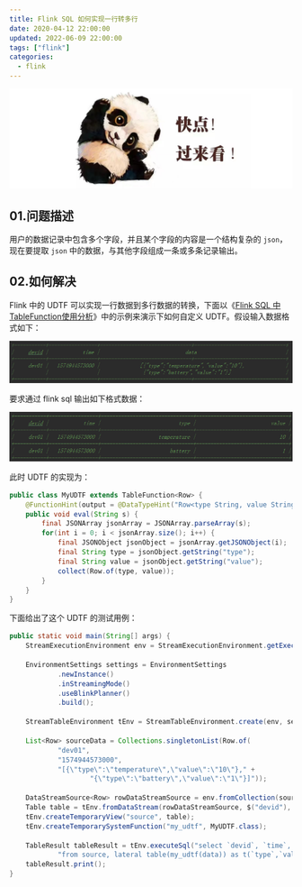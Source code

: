 ```yaml
---
title: Flink SQL 如何实现一行转多行
date: 2020-04-12 22:00:00
updated: 2022-06-09 22:00:00
tags: ["flink"]
categories:
  - flink
---
```


![](https://raw.githubusercontent.com/zhoulii/figure-bed/main/fig/panda-banner-1.png)

<!-- more -->

## 01.问题描述

用户的数据记录中包含多个字段，并且某个字段的内容是一个结构复杂的 `json`，现在要提取 `json` 中的数据，与其他字段组成一条或多条记录输出。

## 02.如何解决

Flink 中的 UDTF 可以实现一行数据到多行数据的转换，下面以《[Flink SQL 中TableFunction使用分析](https://baijiahao.baidu.com/s?id=1651693041743099274&wfr=spider&for=pc)》中的示例来演示下如何自定义 UDTF。假设输入数据格式如下：

![](https://raw.githubusercontent.com/zhoulii/figure-bed/main/fig/flink-udtf-1.png)

要求通过 flink sql 输出如下格式数据：

![](https://raw.githubusercontent.com/zhoulii/figure-bed/main/fig/flink-udtf-2.png)

此时 UDTF 的实现为：

```JAVA
public class MyUDTF extends TableFunction<Row> {
    @FunctionHint(output = @DataTypeHint("Row<type String, value String>"))
    public void eval(String s) {
        final JSONArray jsonArray = JSONArray.parseArray(s);
        for(int i = 0; i < jsonArray.size(); i++) {
            final JSONObject jsonObject = jsonArray.getJSONObject(i);
            final String type = jsonObject.getString("type");
            final String value = jsonObject.getString("value");
            collect(Row.of(type, value));
        }
    }
}
```

下面给出了这个 UDTF 的测试用例：

```java
public static void main(String[] args) {
    StreamExecutionEnvironment env = StreamExecutionEnvironment.getExecutionEnvironment();

    EnvironmentSettings settings = EnvironmentSettings
            .newInstance()
            .inStreamingMode()
            .useBlinkPlanner()
            .build();

    StreamTableEnvironment tEnv = StreamTableEnvironment.create(env, settings);

    List<Row> sourceData = Collections.singletonList(Row.of(
            "dev01",
            "1574944573000",
            "[{\"type\":\"temperature\",\"value\":\"10\"}," +
                    "{\"type\":\"battery\",\"value\":\"1\"}]"));

    DataStreamSource<Row> rowDataStreamSource = env.fromCollection(sourceData);
    Table table = tEnv.fromDataStream(rowDataStreamSource, $("devid"), $("time"), $("data"));
    tEnv.createTemporaryView("source", table);
    tEnv.createTemporarySystemFunction("my_udtf", MyUDTF.class);

    TableResult tableResult = tEnv.executeSql("select `devid`, `time`, `type`, `value` " +
            "from source, lateral table(my_udtf(data)) as t(`type`,`value`)");
    tableResult.print();
}
```